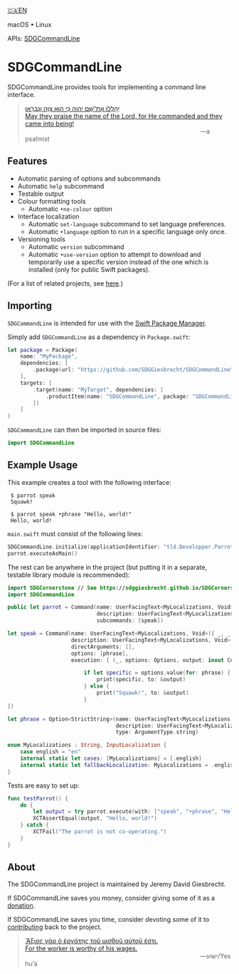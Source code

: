 <!--
 README.md

 This source file is part of the SDGCommandLine open source project.
 https://sdggiesbrecht.github.io/SDGCommandLine/SDGCommandLine

 Copyright ©2017 Jeremy David Giesbrecht and the SDGCommandLine project contributors.

 Soli Deo gloria.

 Licensed under the Apache Licence, Version 2.0.
 See http://www.apache.org/licenses/LICENSE-2.0 for licence information.
 -->

[🇨🇦EN](Documentation/🇨🇦EN%20Read%20Me.md) <!--Skip in Jazzy-->

macOS • Linux

APIs: [SDGCommandLine](https://sdggiesbrecht.github.io/SDGCommandLine/SDGCommandLine/SDGCommandLine)

# SDGCommandLine

SDGCommandLine provides tools for implementing a command line interface.

> [יְהַלְלוּ אֶת־שֵׁם יהוה כִּי הוּא צִוָּה וְנִבְרָאוּ׃<br>May they praise the name of the Lord, for He commanded and they came into being!](https://www.biblegateway.com/passage/?search=Psalm+148&version=WLC;NIV)<br>&nbsp;&nbsp;&nbsp;&nbsp;&nbsp;&nbsp;&nbsp;&nbsp;&nbsp;&nbsp;&nbsp;&nbsp;&nbsp;&nbsp;&nbsp;&nbsp;&nbsp;&nbsp;&nbsp;&nbsp;&nbsp;&nbsp;&nbsp;&nbsp;&nbsp;&nbsp;&nbsp;&nbsp;&nbsp;&nbsp;&nbsp;&nbsp;&nbsp;&nbsp;&nbsp;&nbsp;&nbsp;&nbsp;&nbsp;&nbsp;&nbsp;&nbsp;&nbsp;&nbsp;&nbsp;&nbsp;&nbsp;&nbsp;&nbsp;&nbsp;&nbsp;&nbsp;&nbsp;&nbsp;&nbsp;&nbsp;&nbsp;&nbsp;&nbsp;&nbsp;&nbsp;&nbsp;&nbsp;&nbsp;&nbsp;&nbsp;&nbsp;&nbsp;&nbsp;&nbsp;&nbsp;&nbsp;&nbsp;&nbsp;&nbsp;&nbsp;&nbsp;&nbsp;&nbsp;&nbsp;&nbsp;&nbsp;&nbsp;&nbsp;&nbsp;&nbsp;&nbsp;&nbsp;&nbsp;&nbsp;&nbsp;&nbsp;&nbsp;&nbsp;&nbsp;&nbsp;&nbsp;&nbsp;&nbsp;&nbsp;―a psalmist

## Features

- Automatic parsing of options and subcommands
- Automatic `help` subcommand
- Testable output
- Colour formatting tools
  - Automatic `•no‐colour` option
- Interface localization
  - Automatic `set‐language` subcommand to set language preferences.
  - Automatic `•language` option to run in a specific language only once.
- Versioning tools
  - Automatic `version` subcommand
  - Automatic `•use‐version` option to attempt to download and temporarily use a specific version instead of the one which is installed (only for public Swift packages).

(For a list of related projects, see [here](Documentation/🇨🇦EN%20Related%20Projects.md).) <!--Skip in Jazzy-->

## Importing

`SDGCommandLine` is intended for use with the [Swift Package Manager](https://swift.org/package-manager/).

Simply add `SDGCommandLine` as a dependency in `Package.swift`:

```swift
let package = Package(
    name: "MyPackage",
    dependencies: [
        .package(url: "https://github.com/SDGGiesbrecht/SDGCommandLine", .upToNextMinor(from: Version(0, 1, 3))),
    ],
    targets: [
        .target(name: "MyTarget", dependencies: [
            .productItem(name: "SDGCommandLine", package: "SDGCommandLine"),
        ])
    ]
)
```

`SDGCommandLine` can then be imported in source files:

```swift
import SDGCommandLine
```

## Example Usage

This example creates a tool with the following interface:
```shell
 $ parrot speak
 Squawk!

 $ parrot speak •phrase "Hello, world!"
 Hello, world!
```

`main.swift` must consist of the following lines:
```swift
SDGCommandLine.initialize(applicationIdentifier: "tld.Developper.Parrot", version: Version(1, 0, 0), packageURL: URL(string: "https://website.tld/Parrot"))
parrot.executeAsMain()
```

The rest can be anywhere in the project
(but putting it in a separate, testable library module is recommended):
```swift
import SDGCornerstone // See https://sdggiesbrecht.github.io/SDGCornerstone/macOS/
import SDGCommandLine

public let parrot = Command(name: UserFacingText<MyLocalizations, Void>({ _, _ in "parrot" }),
                            description: UserFacingText<MyLocalizations, Void>({ _, _ in "behaves like a parrot." }),
                            subcommands: [speak])

let speak = Command(name: UserFacingText<MyLocalizations, Void>({ _, _ in "speak" }),
                    description: UserFacingText<MyLocalizations, Void>({ _, _ in "speaks." }),
                    directArguments: [],
                    options: [phrase],
                    execution: { (_, options: Options, output: inout Command.Output) throws -> Void in

                        if let specific = options.value(for: phrase) {
                            print(specific, to: &output)
                        } else {
                            print("Squawk!", to: &output)
                        }
})

let phrase = Option<StrictString>(name: UserFacingText<MyLocalizations, Void>({ _, _ in "phrase" }),
                                  description: UserFacingText<MyLocalizations, Void>({ _, _ in "A custom phrase to speak." }),
                                  type: ArgumentType.string)

enum MyLocalizations : String, InputLocalization {
    case english = "en"
    internal static let cases: [MyLocalizations] = [.english]
    internal static let fallbackLocalization: MyLocalizations = .english
}
```

Tests are easy to set up:
```swift
func testParrot() {
    do {
        let output = try parrot.execute(with: ["speak", "•phrase", "Hello, world!"])
        XCTAssertEqual(output, "Hello, world!")
    } catch {
        XCTFail("The parrot is not co‐operating.")
    }
}
```

## About

The SDGCommandLine project is maintained by Jeremy David Giesbrecht.

If SDGCommandLine saves you money, consider giving some of it as a [donation](https://paypal.me/JeremyGiesbrecht).

If SDGCommandLine saves you time, consider devoting some of it to [contributing](https://github.com/SDGGiesbrecht/SDGCommandLine) back to the project.

> [Ἄξιος γὰρ ὁ ἐργάτης τοῦ μισθοῦ αὐτοῦ ἐστι.<br>For the worker is worthy of his wages.](https://www.biblegateway.com/passage/?search=Luke+10&version=SBLGNT;NIV)<br>&nbsp;&nbsp;&nbsp;&nbsp;&nbsp;&nbsp;&nbsp;&nbsp;&nbsp;&nbsp;&nbsp;&nbsp;&nbsp;&nbsp;&nbsp;&nbsp;&nbsp;&nbsp;&nbsp;&nbsp;&nbsp;&nbsp;&nbsp;&nbsp;&nbsp;&nbsp;&nbsp;&nbsp;&nbsp;&nbsp;&nbsp;&nbsp;&nbsp;&nbsp;&nbsp;&nbsp;&nbsp;&nbsp;&nbsp;&nbsp;&nbsp;&nbsp;&nbsp;&nbsp;&nbsp;&nbsp;&nbsp;&nbsp;&nbsp;&nbsp;&nbsp;&nbsp;&nbsp;&nbsp;&nbsp;&nbsp;&nbsp;&nbsp;&nbsp;&nbsp;&nbsp;&nbsp;&nbsp;&nbsp;&nbsp;&nbsp;&nbsp;&nbsp;&nbsp;&nbsp;&nbsp;&nbsp;&nbsp;&nbsp;&nbsp;&nbsp;&nbsp;&nbsp;&nbsp;&nbsp;&nbsp;&nbsp;&nbsp;&nbsp;&nbsp;&nbsp;&nbsp;&nbsp;&nbsp;&nbsp;&nbsp;&nbsp;&nbsp;&nbsp;&nbsp;&nbsp;&nbsp;&nbsp;&nbsp;&nbsp;―‎ישוע/Yeshuʼa
